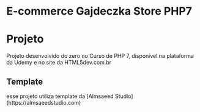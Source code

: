 # E-commerce Gajdeczka Store PHP7

<h1>Projeto</h1>
Projeto desenvolvido do zero no Curso de PHP 7, disponível na plataforma da Udemy e no site da HTML5dev.com.br

<h2>Template</h2>
esse projeto utiliza template da [Almsaeed Studio](https://almsaeedstudio.com)